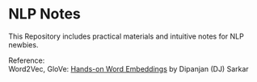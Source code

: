 # NLP Notes

This Repository includes practical materials
and intuitive notes for NLP newbies.

Reference:   
Word2Vec, GloVe: <a href="https://towardsdatascience.com/understanding-feature-engineering-part-4-deep-learning-methods-for-text-data-96c44370bbfa">
Hands-on Word Embeddings</a> by Dipanjan (DJ) Sarkar
